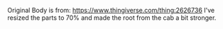 
Original Body is from: https://www.thingiverse.com/thing:2626736
I've resized the parts to 70% and made the root from the cab a bit stronger.